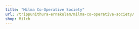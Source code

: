 ```yaml
---
title: "Milma Co-Operative Society"
url: /trippunithura-ernakulam/milma-co-operative-society/
shop: Milch
---
```

